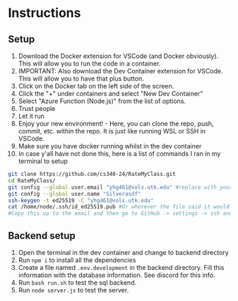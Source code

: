 # Instructions

## Setup

1. Download the Docker extension for VSCode (and Docker obviously). This will allow you to run the code in a container.
2. IMPORTANT: Also download the Dev Container extension for VSCode. This will allow you to have that plus button.
3. Click on the Docker tab on the left side of the screen.
4. Click the "+" under containers and select "New Dev Container"
5. Select "Azure Function (Node.js)" from the list of options.
6. Trust people
7. Let it run
8. Enjoy your new environment! - Here, you can clone the repo, push, commit, etc. within the repo. It is just like running WSL or SSH in VSCode.
9. Make sure you have docker running whilst in the dev container
10. In case y'all have not done this, here is a list of commands I ran in my terminal to setup

```bash
git clone https://github.com/cs340-24/RateMyClass.git
cd RateMyClass/
git config --global user.email "yhg461@vols.utk.edu" #replace with your info anytime you see my email (obviously)
git config --global user.name "Silverasdf"
ssh-keygen -t ed25519 -C "yhg461@vols.utk.edu" 
cat /home/node/.ssh/id_ed25519.pub #Or wherever the file said it would be -- important to print the public key
#Copy this up to the email and then go to GitHub -> settings -> ssh and gpg keys -> new ssh key then paste the key in the box
```

## Backend setup

1. Open the terminal in the dev container and change to backend directory
2. Run `npm i` to install all the dependencies
3. Create a file named `.env.development` in the backend directory. Fill this information with the database information. See discord for this info.
4. Run `bash run.sh` to test the sql backend.
5. Run `node server.js` to test the server.
